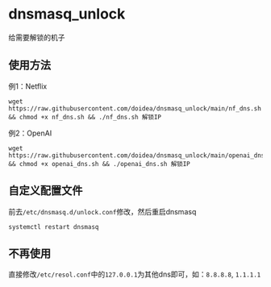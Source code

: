 # dnsmasq_unlock
给需要解锁的机子

## 使用方法
例1：Netflix
```
wget https://raw.githubusercontent.com/doidea/dnsmasq_unlock/main/nf_dns.sh && chmod +x nf_dns.sh && ./nf_dns.sh 解锁IP
```
例2：OpenAI
```
wget https://raw.githubusercontent.com/doidea/dnsmasq_unlock/main/openai_dns.sh && chmod +x openai_dns.sh && ./openai_dns.sh 解锁IP
```

## 自定义配置文件
前去`/etc/dnsmasq.d/unlock.conf`修改，然后重启dnsmasq
```
systemctl restart dnsmasq
```

## 不再使用
直接修改`/etc/resol.conf`中的`127.0.0.1`为其他dns即可，如：`8.8.8.8`, `1.1.1.1`

